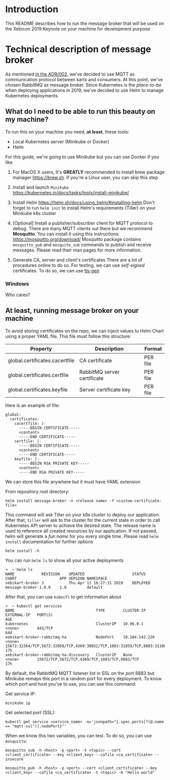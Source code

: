 # Introduction

This README describes how to run the message broker that will be used on the 
Xebicon 2019 Keynote on your machine for development purpose

# Technical description of message broker

As mentioned [in the ADR/002](https://github.com/xebia-france/xebikart-infra/blob/master/doc/adr/002-use-rabbitmq-with-mqtt-plugin-to-make-devices-communicate-with-each-other.md), we've decided to use MQTT as communication protocol between karts and 
consumers. At this point, we've chosen RabbitMQ as message broker. Since Kubernetes is the _place-to-be_ when deploying
applications in 2019, we've decided to use Helm to manage Kubernetes deployments.  

## What do I need to be able to run this beauty on my machine?

To run this on your machine you need, **at least**, these tools:

- Local Kubernetes server (Minikube or Docker)
- Helm

For this guide, we're going to use Minikube but you can use Docker if you like.

1. For MacOS X users, It's **GREATLY** recommended to install brew package manager
https://brew.sh. If you're a Linux user, you can skip this step

2. Install and launch `Minikube`
https://kubernetes.io/docs/tasks/tools/install-minikube/

3. Install Helm
<https://helm.sh/docs/using_helm/#installing-helm>
Don't forget to run `helm init` to install Helm's requirements (Tiller) on your Minikube k8s cluster 

4. [Optional] Install a publisher/subscriber client for MQTT protocol to debug. There are many MQTT clients 
out there but we recommend **Mosquitto**. You can install it using this instructions: <https://mosquitto.org/download/>
Mosquitto package contains `mosquitto_pub` and `mosquito_sub` commands to publish and receive messages. Please
read their man pages for more information.

5. Generate CA, server and client's certificates
There are a lot of procedures online to do so. For testing, we can use _self-signed_ certificates. To do so, we can use [tls-gen](https://github.com/michaelklishin/tls-gen)

### Windows

Who cares?

## At least, running message broker on your machine

To avoid storing certificates on the repo, we can inject values to Helm Chart using a proper YAML file. This file must follow this structure:

Property | Description | Format
---|---|---
global.certificates.cacertfile|CA certificate| PER file
global.certificates.certfile|RabbitMQ server certificate| PER file
global.certificates.keyfile|Server certificate key| PER file

Here is an example of file:

```
global:
  certificates:
    cacertfile: |-
      -----BEGIN CERTIFICATE-----
      <content>
      -----END CERTIFICATE-----
    certfile: |-
      -----BEGIN CERTIFICATE-----
      <content>
      -----END CERTIFICATE-----
    keyfile: |-
      -----BEGIN RSA PRIVATE KEY-----
      <content>
      -----END RSA PRIVATE KEY-----
```

We can store this file anywhere but it must have YAML extension


From repository root directory:

`helm install message-broker -n <release name> -f <custom-certificate-file>`

This command will ask Tiller on your k8s cluster to deploy our application. After that, `tiller` will
ask to the cluster for the current state in order to call Kubernetes API server to achieve the desired state.
The release name is used to reference all created resources by our application. If not passed, helm will generate a _fun name_ 
for you every single time. Please read `helm install` documentation for further options

`helm install -h`

You can run `helm ls` to show all your active deployments

```
➜  ~ helm ls
NAME           	REVISION	UPDATED                 	STATUS  	CHART               	APP VERSION	NAMESPACE
xebikart-broker	3       	Thu Apr 11 16:27:31 2019	DEPLOYED	message-broker-1.0.0	1.0        	default  
```

After that, you can use `kubectl` to get information about 

```
➜  ~ kubectl get services
NAME                                    TYPE        CLUSTER-IP       EXTERNAL-IP   PORT(S)                                                                       AGE
kubernetes                              ClusterIP   10.96.0.1        <none>        443/TCP                                                                       64d
xebikart-broker-rabbitmq-ha             NodePort    10.104.142.226   <none>        15672:32364/TCP,5672:32058/TCP,4369:30852/TCP,1883:31859/TCP,8883:31106/TCP   17h
xebikart-broker-rabbitmq-ha-discovery   ClusterIP   None             <none>        15672/TCP,5672/TCP,4369/TCP,1883/TCP,8883/TCP                                 17h
```

By default, the RabbitMQ MQTT listener list in SSL on the port 8883 but Minikube remaps this port in a random port for 
every deployment. To know which port and host you've to use, you can use this command:

Get service IP: 

`minikube ip`

Get selected port (SSL):

`kubectl get service <service_name> -o='jsonpath="{.spec.ports[?(@.name == "mqtt-ssl")].nodePort}"'`

When we know this two variables, you can test. To do so, you can use `mosquitto`:

`mosquitto_sub -h <host> -p <port> -t <topic> --cert <client_certificate> --key <client_key> --cafile <ca_certificate> --insecure` 

`mosquitto_pub -h <host> -p <port> --cert <client_certificate> --key <client_key> --cafile <ca_certificate> -t <topic> -m "Hello world"`
